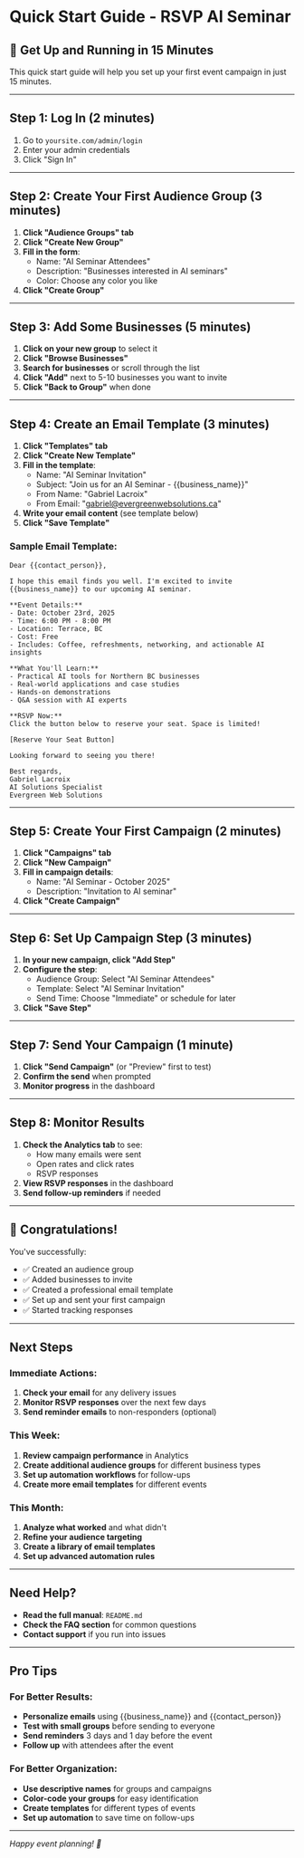 # Quick Start Guide - RSVP AI Seminar

## 🚀 Get Up and Running in 15 Minutes

This quick start guide will help you set up your first event campaign in just 15 minutes.

---

## Step 1: Log In (2 minutes)

1. Go to `yoursite.com/admin/login`
2. Enter your admin credentials
3. Click "Sign In"

---

## Step 2: Create Your First Audience Group (3 minutes)

1. **Click "Audience Groups" tab**
2. **Click "Create New Group"**
3. **Fill in the form**:
   - Name: "AI Seminar Attendees"
   - Description: "Businesses interested in AI seminars"
   - Color: Choose any color you like
4. **Click "Create Group"**

---

## Step 3: Add Some Businesses (5 minutes)

1. **Click on your new group** to select it
2. **Click "Browse Businesses"**
3. **Search for businesses** or scroll through the list
4. **Click "Add"** next to 5-10 businesses you want to invite
5. **Click "Back to Group"** when done

---

## Step 4: Create an Email Template (3 minutes)

1. **Click "Templates" tab**
2. **Click "Create New Template"**
3. **Fill in the template**:
   - Name: "AI Seminar Invitation"
   - Subject: "Join us for an AI Seminar - {{business_name}}"
   - From Name: "Gabriel Lacroix"
   - From Email: "gabriel@evergreenwebsolutions.ca"
4. **Write your email content** (see template below)
5. **Click "Save Template"**

### Sample Email Template:
```
Dear {{contact_person}},

I hope this email finds you well. I'm excited to invite {{business_name}} to our upcoming AI seminar.

**Event Details:**
- Date: October 23rd, 2025
- Time: 6:00 PM - 8:00 PM
- Location: Terrace, BC
- Cost: Free
- Includes: Coffee, refreshments, networking, and actionable AI insights

**What You'll Learn:**
- Practical AI tools for Northern BC businesses
- Real-world applications and case studies
- Hands-on demonstrations
- Q&A session with AI experts

**RSVP Now:**
Click the button below to reserve your seat. Space is limited!

[Reserve Your Seat Button]

Looking forward to seeing you there!

Best regards,
Gabriel Lacroix
AI Solutions Specialist
Evergreen Web Solutions
```

---

## Step 5: Create Your First Campaign (2 minutes)

1. **Click "Campaigns" tab**
2. **Click "New Campaign"**
3. **Fill in campaign details**:
   - Name: "AI Seminar - October 2025"
   - Description: "Invitation to AI seminar"
4. **Click "Create Campaign"**

---

## Step 6: Set Up Campaign Step (3 minutes)

1. **In your new campaign, click "Add Step"**
2. **Configure the step**:
   - Audience Group: Select "AI Seminar Attendees"
   - Template: Select "AI Seminar Invitation"
   - Send Time: Choose "Immediate" or schedule for later
3. **Click "Save Step"**

---

## Step 7: Send Your Campaign (1 minute)

1. **Click "Send Campaign"** (or "Preview" first to test)
2. **Confirm the send** when prompted
3. **Monitor progress** in the dashboard

---

## Step 8: Monitor Results

1. **Check the Analytics tab** to see:
   - How many emails were sent
   - Open rates and click rates
   - RSVP responses
2. **View RSVP responses** in the dashboard
3. **Send follow-up reminders** if needed

---

## 🎉 Congratulations!

You've successfully:
- ✅ Created an audience group
- ✅ Added businesses to invite
- ✅ Created a professional email template
- ✅ Set up and sent your first campaign
- ✅ Started tracking responses

---

## Next Steps

### Immediate Actions:
1. **Check your email** for any delivery issues
2. **Monitor RSVP responses** over the next few days
3. **Send reminder emails** to non-responders (optional)

### This Week:
1. **Review campaign performance** in Analytics
2. **Create additional audience groups** for different business types
3. **Set up automation workflows** for follow-ups
4. **Create more email templates** for different events

### This Month:
1. **Analyze what worked** and what didn't
2. **Refine your audience targeting**
3. **Create a library of email templates**
4. **Set up advanced automation rules**

---

## Need Help?

- **Read the full manual**: `README.md`
- **Check the FAQ section** for common questions
- **Contact support** if you run into issues

---

## Pro Tips

### For Better Results:
- **Personalize emails** using {{business_name}} and {{contact_person}}
- **Test with small groups** before sending to everyone
- **Send reminders** 3 days and 1 day before the event
- **Follow up** with attendees after the event

### For Better Organization:
- **Use descriptive names** for groups and campaigns
- **Color-code your groups** for easy identification
- **Create templates** for different types of events
- **Set up automation** to save time on follow-ups

---

*Happy event planning! 🎉*






